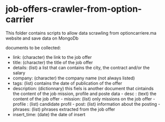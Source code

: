 # job-offers-crawler-from-option-carrier
This folder contains scripts to allow data scrawling from optioncarriere.ma website and save data on MongoDb

documents to be collected:

- link: (character) the link to the job offer
- title: (character) the title of the job offer
- details: (list) a list that can contains the city, the contract and/or the salary
- company: (character) the company name (not always listed)
- tags: (list) contains the date of publication of the offer
- description: (dictionnary)
    this fiels is another document that cintainds the content of the job mission, profile and poste data
      - desc : (text) the content of the job offer
      - mission: (list) only missions on the job offer
      - profile : (list) candidate profil
      - post: (list) information about the posting
      - phrases: (list) phrases extracted from the job offer
- insert_time: (date) the date of insert

